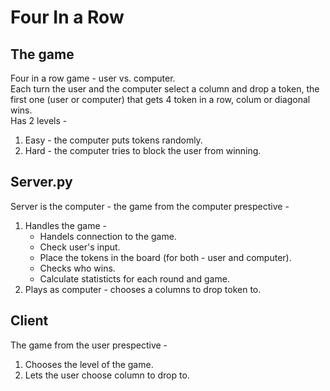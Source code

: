 # Four In a Row
## The game
Four in a row game - user vs. computer.  
Each turn the user and the computer select a column and drop a token, the first one (user or computer) that gets 4 token in a row, colum or diagonal wins.  
Has 2 levels - 
1. Easy - the computer puts tokens randomly.
2. Hard - the computer tries to block the user from winning.
## Server.py
Server is the computer - the game from the computer prespective - 
1. Handles the game - 
   - Handels connection to the game.
   - Check user's input.
   - Place the tokens in the board (for both - user and computer).
   - Checks who wins.
   - Calculate statisticts for each round and game.
2. Plays as computer - chooses a columns to drop token to.
## Client
The game from the user prespective - 
1. Chooses the level of the game.
2. Lets the user choose column to drop to.
